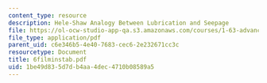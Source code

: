```yaml
---
content_type: resource
description: Hele-Shaw Analogy Between Lubrication and Seepage
file: https://ol-ocw-studio-app-qa.s3.amazonaws.com/courses/1-63-advanced-fluid-dynamics-of-the-environment-fall-2002/1be49d835d7db4aa4dec4710b08589a5_6filminstab.pdf
file_type: application/pdf
parent_uid: c6e346b5-4e40-7683-cec6-2e232671cc3c
resourcetype: Document
title: 6filminstab.pdf
uid: 1be49d83-5d7d-b4aa-4dec-4710b08589a5
---
```

